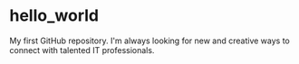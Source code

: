 hello_world
===========

My first GitHub repository. 
I'm always looking for new and creative ways to connect with talented IT professionals. 

